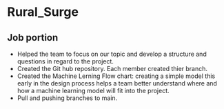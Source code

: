 # Rural_Surge

## Job portion

- Helped the team to focus on our topic and develop a structure and questions in regard to the project.
- Created the Git hub repository. Each member created thier branch. 
- Created the Machine Lerning Flow chart: creating a simple model this early in the design process helps a team better understand where and how a machine learning model will fit into the project.
- Pull and pushing branches to main.
